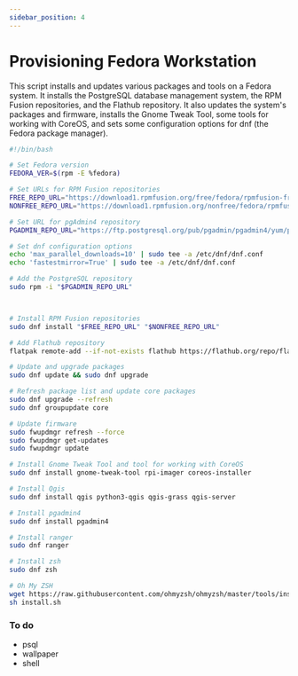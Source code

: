 ```yaml
---
sidebar_position: 4
---
```


# Provisioning Fedora Workstation

This script installs and updates various packages and tools on a Fedora system. It installs the PostgreSQL database management system, the RPM Fusion repositories, and the Flathub repository. It also updates the system's packages and firmware, installs the Gnome Tweak Tool, some tools for working with CoreOS, and sets some configuration options for dnf (the Fedora package manager).

``` bash
#!/bin/bash

# Set Fedora version
FEDORA_VER=$(rpm -E %fedora)

# Set URLs for RPM Fusion repositories
FREE_REPO_URL="https://download1.rpmfusion.org/free/fedora/rpmfusion-free-release-${FEDORA_VER}.noarch.rpm"
NONFREE_REPO_URL="https://download1.rpmfusion.org/nonfree/fedora/rpmfusion-nonfree-release-${FEDORA_VER}.noarch.rpm"

# Set URL for pgAdmin4 repository
PGADMIN_REPO_URL="https://ftp.postgresql.org/pub/pgadmin/pgadmin4/yum/pgadmin4-fedora-repo-2-1.noarch.rpm"

# Set dnf configuration options
echo 'max_parallel_downloads=10' | sudo tee -a /etc/dnf/dnf.conf
echo 'fastestmirror=True' | sudo tee -a /etc/dnf/dnf.conf

# Add the PostgreSQL repository
sudo rpm -i "$PGADMIN_REPO_URL"



# Install RPM Fusion repositories
sudo dnf install "$FREE_REPO_URL" "$NONFREE_REPO_URL"

# Add Flathub repository
flatpak remote-add --if-not-exists flathub https://flathub.org/repo/flathub.flatpakrepo

# Update and upgrade packages
sudo dnf update && sudo dnf upgrade

# Refresh package list and update core packages
sudo dnf upgrade --refresh
sudo dnf groupupdate core

# Update firmware
sudo fwupdmgr refresh --force
sudo fwupdmgr get-updates
sudo fwupdmgr update

# Install Gnome Tweak Tool and tool for working with CoreOS
sudo dnf install gnome-tweak-tool rpi-imager coreos-installer

# Install Qgis
sudo dnf install qgis python3-qgis qgis-grass qgis-server

# Install pgadmin4
sudo dnf install pgadmin4

# Install ranger
sudo dnf ranger

# Install zsh
sudo dnf zsh

# Oh My ZSH
wget https://raw.githubusercontent.com/ohmyzsh/ohmyzsh/master/tools/install.sh
sh install.sh
```

### To do
- psql
- wallpaper
- shell